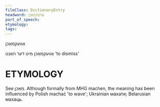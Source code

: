 ```yaml
---
fileClass: DictionaryEntry
headword: אַוועקמאַכן
part_of_speech: 
etymology: 
tags: 
---
```

אַוועקמאַכן

אַוועקמאַכן מיט דער האַנט
'to dismiss'

ETYMOLOGY
===========
See מאַכן. Although formally from MHG machen, the meaning has been influenced by Polish machać 'to wave'; Ukrainian махати; Belarusian махаць. 